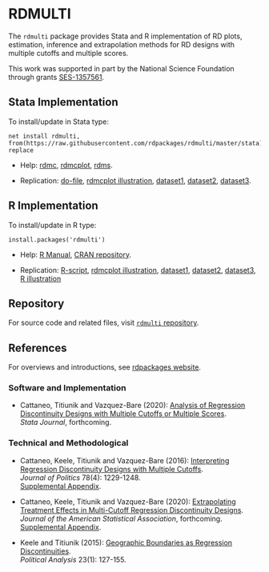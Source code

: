 # RDMULTI

The `rdmulti` package provides Stata and R implementation of RD plots, estimation, inference and extrapolation methods for RD designs with multiple cutoffs and multiple scores.

This work was supported in part by the National Science Foundation through grants [SES-1357561](https://www.nsf.gov/awardsearch/showAward?AWD_ID=1357561).

## Stata Implementation

To install/update in Stata type:
```
net install rdmulti, from(https://raw.githubusercontent.com/rdpackages/rdmulti/master/stata) replace
```

- Help: [rdmc](https://raw.githubusercontent.com/rdpackages/rdmulti/master/stata/rdmc.pdf), [rdmcplot](https://raw.githubusercontent.com/rdpackages/rdmulti/master/stata/rdmcplot.pdf), [rdms](https://raw.githubusercontent.com/rdpackages/rdmulti/master/stata/rdms.pdf).

- Replication: [do-file](https://raw.githubusercontent.com/rdpackages/rdmulti/master/stata/rdmulti_illustration.do), [rdmcplot illustration](https://raw.githubusercontent.com/rdpackages/rdmulti/master/stata/rdmcplot_illustration.do), [dataset1](https://raw.githubusercontent.com/rdpackages/rdmulti/master/stata/simdata_multic.dta), [dataset2](https://raw.githubusercontent.com/rdpackages/rdmulti/master/stata/simdata_cumul.dta), [dataset3](https://raw.githubusercontent.com/rdpackages/rdmulti/master/stata/simdata_multis.dta).

## R Implementation

To install/update in R type:
```
install.packages('rdmulti')
```

- Help: [R Manual](https://cran.r-project.org/web/packages/rdmulti/rdmulti.pdf), [CRAN repository](https://cran.r-project.org/package=rdmulti).

- Replication: [R-script](https://raw.githubusercontent.com/rdpackages/rdmulti/master/R/rdmulti_illustration.R), [rdmcplot illustration](https://raw.githubusercontent.com/rdpackages/rdmulti/master/R/rdmcplot_illustration.R), [dataset1](https://raw.githubusercontent.com/rdpackages/rdmulti/master/R/simdata_multic.csv), [dataset2](https://raw.githubusercontent.com/rdpackages/rdmulti/master/R/simdata_cumul.csv), [dataset3](https://raw.githubusercontent.com/rdpackages/rdmulti/master/R/simdata_multis.csv), [R illustration](https://raw.githubusercontent.com/rdpackages/rdmulti/master/R/rdmulti_illustration.pdf)

## Repository

For source code and related files, visit [`rdmulti` repository](https://github.com/rdpackages/rdmulti/).


## References

For overviews and introductions, see [rdpackages website](https://rdpackages.github.io).

### Software and Implementation

- Cattaneo, Titiunik and Vazquez-Bare (2020): [Analysis of Regression Discontinuity Designs with Multiple Cutoffs or Multiple Scores](https://rdpackages.github.io/references/Cattaneo-Titiunik-VazquezBare_2020_Stata.pdf).<br>
_Stata Journal_, forthcoming.

### Technical and Methodological

- Cattaneo, Keele, Titiunik and Vazquez-Bare (2016): [Interpreting Regression Discontinuity Designs with Multiple Cutoffs](https://rdpackages.github.io/references/Cattaneo-Keele-Titiunik-VazquezBare_2016_JOP.pdf).<br>
_Journal of Politics_ 78(4): 1229-1248.<br>
[Supplemental Appendix](https://rdpackages.github.io/references/Cattaneo-Keele-Titiunik-VazquezBare_2016_JOP--Supplement.pdf).

- Cattaneo, Keele, Titiunik and Vazquez-Bare (2020): [Extrapolating Treatment Effects in Multi-Cutoff Regression Discontinuity Designs](https://rdpackages.github.io/references/Cattaneo-Keele-Titiunik-VazquezBare_2021_JASA.pdf).<br>
_Journal of the American Statistical Association_, forthcoming.<br>
[Supplemental Appendix](https://rdpackages.github.io/references/Cattaneo-Keele-Titiunik-VazquezBare_2021_JASA--Supplement.pdf).

- Keele and Titiunik (2015): [Geographic Boundaries as Regression Discontinuities](https://rdpackages.github.io/references/Keele-Titiunik_2015_PA.pdf).<br>
_Political Analysis_ 23(1): 127-155.

<br><br>
